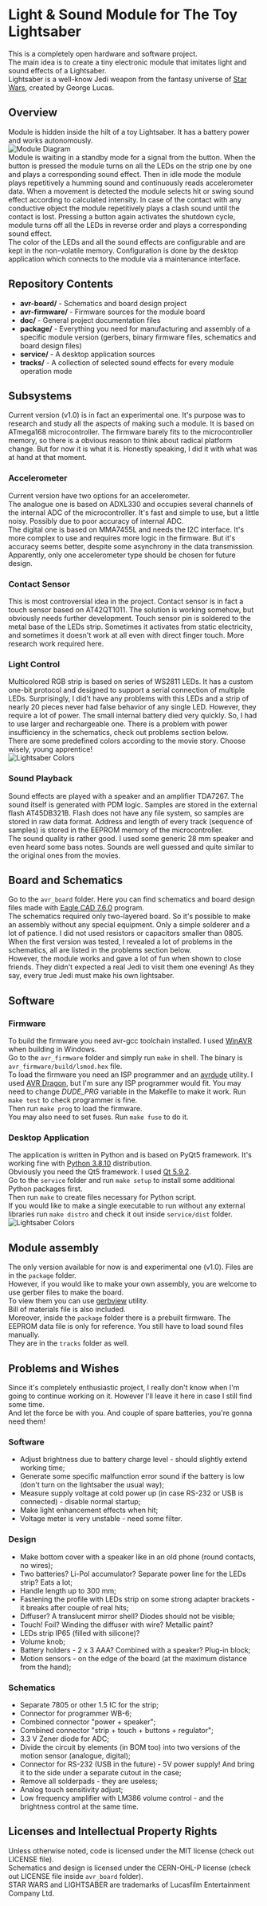 # Light & Sound Module for The Toy Lightsaber

This is a completely open hardware and software project.  
The main idea is to create a tiny electronic module that imitates light and sound effects of a Lightsaber.  
Lightsaber is a well-know Jedi weapon from the fantasy universe of [Star Wars](https://en.wikipedia.org/wiki/Star_Wars), created by George Lucas.

## Overview

Module is hidden inside the hilt of a toy Lightsaber. It has a battery power and works autonomously.  
![Module Diagram](doc/diagram.png)  
Module is waiting in a standby mode for a signal from the button. When the button is pressed the module turns on all the LEDs on the strip one by one and plays a corresponding sound effect. Then in idle mode the module plays repetitively a humming sound and continuously reads accelerometer data. When a movement is detected the module selects hit or swing sound effect according to calculated intensity. In case of the contact with any conductive object the module repetitively plays a clash sound until the contact is lost. Pressing a button again activates the shutdown cycle, module turns off all the LEDs in reverse order and plays a corresponding sound effect.  
The color of the LEDs and all the sound effects are configurable and are kept in the non-volatile memory. Configuration is done by the desktop application which connects to the module via a maintenance interface.

## Repository Contents

* **avr-board/** - Schematics and board design project
* **avr-firmware/** - Firmware sources for the module board
* **doc/** - General project documentation files
* **package/** - Everything you need for manufacturing and assembly of a specific module version (gerbers, binary firmware files, schematics and board design files)
* **service/** - A desktop application sources
* **tracks/** - A collection of selected sound effects for every module operation mode

## Subsystems
Current version (v1.0) is in fact an experimental one. It's purpose was to research and study all the aspects of making such a module. It is based on ATmega168 microcontroller. The firmware barely fits to the microcontroller memory, so there is a obvious reason to think about radical platform change. But for now it is what it is. Honestly speaking, I did it with what was at hand at that moment.

### Accelerometer
Current version have two options for an accelerometer.  
The analogue one is based on ADXL330 and occupies several channels of the internal ADC of the microcontroller. It's fast and simple to use, but a little noisy. Possibly due to poor accuracy of internal ADC.  
The digital one is based on MMA7455L and needs the I2C interface. It's more complex to use and requires more logic in the firmware. But it's accuracy seems better, despite some asynchrony in the data transmission.  
Apparently, only one accelerometer type should be chosen for future design.

### Contact Sensor
This is most controversial idea in the project. Contact sensor is in fact a touch sensor based on AT42QT1011. The solution is working somehow, but obviously needs further development. Touch sensor pin is soldered to the metal base of the LEDs strip. Sometimes it activates from static electricity, and sometimes it doesn't work at all even with direct finger touch. More research work required here.

### Light Control
Multicolored RGB strip is based on series of WS2811 LEDs. It has a custom one-bit protocol and designed to support a serial connection of multiple LEDs. Surprisingly, I did't have any problems with this LEDs and a strip of nearly 20 pieces never had false behavior of any single LED. However, they require a lot of power. The small internal battery died very quickly. So, I had to use larger and rechargeable one. There is a problem with power insufficiency in the schematics, check out problems section below.  
There are some predefined colors according to the movie story. Choose wisely, young apprentice!  
![Lightsaber Colors](doc/colors.jpg)

### Sound Playback
Sound effects are played with a speaker and an amplifier TDA7267. The sound itself is generated with PDM logic. Samples are stored in the external flash AT45DB321B. Flash does not have any file system, so samples are stored in raw data format. Address and length of every track (sequence of samples) is stored in the EEPROM memory of the microcontroller.  
The sound quality is rather good. I used some generic 28 mm speaker and even heard some bass notes. Sounds are well guessed and quite similar to the original ones from the movies.

## Board and Schematics
Go to the `avr_board` folder. Here you can find schematics and board design files made with [Eagle CAD 7.6.0](http://eagle.autodesk.com/eagle/software-versions/2) program.  
The schematics required only two-layered board. So it's possible to make an assembly without any special equipment. Only a simple solderer and a lot of patience. I did not used resistors or capacitors smaller than 0805.  
When the first version was tested, I revealed a lot of problems in the schematics, all are listed in the problems section below.  
However, the module works and gave a lot of fun when shown to close friends. They didn't expected a real Jedi to visit them one evening! As they say, every true Jedi must make his own lightsaber.

## Software

### Firmware
To build the firmware you need avr-gcc toolchain installed. I used [WinAVR](https://winavr.sourceforge.net/) when building in Windows.  
Go to the `avr_firmware` folder and simply run `make` in shell. The binary is `avr_firmware/build/lsmod.hex` file.  
To load the firmware you need an ISP programmer and an [avrdude](https://www.nongnu.org/avrdude/) utility. I used [AVR Dragon](https://www.digikey.com/en/products/detail/microchip-technology/ATAVRDRAGON/1124251), but I'm sure any ISP programmer would fit. You may need to change *DUDE_PRG* variable in the Makefile to make it work. Run `make test` to check programmer is fine.  
Then run `make prog` to load the firmware.  
You may also need to set fuses. Run `make fuse` to do it.

### Desktop Application
The application is written in Python and is based on PyQt5 framework. It's working fine with [Python 3.8.10](https://www.python.org/downloads/release/python-3810/) distribution.  
Obviously you need the Qt5 framework. I used [Qt 5.9.2](https://download.qt.io/archive/qt/5.9/5.9.2/).  
Go to the `service` folder and run `make setup` to install some additional Python packages first.  
Then run `make` to create files necessary for Python script.  
If you would like to make a single executable to run without any external libraries run `make distro` and check it out inside `service/dist` folder.  
![Lightsaber Colors](doc/service.png)

## Module assembly
The only version available for now is and experimental one (v1.0). Files are in the `package` folder.  
However, if you would like to make your own assembly, you are welcome to use gerber files to make the board.  
To view them you can use [gerbview](https://www.gerbview.com/) utility.  
Bill of materials file is also included.  
Moreover, inside the `package` folder there is a prebuilt firmware. The EEPROM data file is only for reference. You still have to load sound files manually.  
They are in the `tracks` folder as well.

## Problems and Wishes
Since it's completely enthusiastic project, I really don't know when I'm going to continue working on it. However I'll leave it here in case I still find some time.  
And let the force be with you. And couple of spare batteries, you're gonna need them!

### Software
* Adjust brightness due to battery charge level - should slightly extend working time;
* Generate some specific malfunction error sound if the battery is low (don't turn on the lightsaber the usual way);
* Measure supply voltage at cold power up (in case RS-232 or USB is connected) - disable normal startup;
* Make light enhancement effects when hit;
* Voltage meter is very unstable - need some filter.

### Design
* Make bottom cover with a speaker like in an old phone (round contacts, no wires);
* Two batteries? Li-Pol accumulator? Separate power line for the LEDs strip? Eats a lot;
* Handle length up to 300 mm;
* Fastening the profile with LEDs strip on some strong adapter brackets - it breaks after couple of real hits;
* Diffuser? A translucent mirror shell? Diodes should not be visible;
* Touch! Foil? Winding the diffuser with wire? Metallic paint?
* LEDs strip IP65 (filled with silicone)?
* Volume knob;
* Battery holders - 2 x 3 AAA? Combined with a speaker? Plug-in block;
* Motion sensors - on the edge of the board (at the maximum distance from the hand);

### Schematics
* Separate 7805 or other 1.5 IC for the strip;
* Connector for programmer WB-6;
* Combined connector "power + speaker";
* Combined connector "strip + touch + buttons + regulator";
* 3.3 V Zener diode for ADC;
* Divide the circuit by elements (in BOM too) into two versions of the motion sensor (analogue, digital);
* Connector for RS-232 (USB in the future) - 5V power supply! And bring it to the side under a separate cutout in the case;
* Remove all solderpads - they are useless;
* Analog touch sensitivity adjust;
* Low frequency amplifier with LM386 volume control - and the brightness control at the same time.

## Licenses and Intellectual Property Rights
Unless otherwise noted, code is licensed under the MIT license (check out LICENSE file).  
Schematics and design is licensed under the CERN-OHL-P license (check out LICENSE file inside `avr_board` folder).  
STAR WARS and LIGHTSABER are trademarks of Lucasfilm Entertainment Company Ltd.
